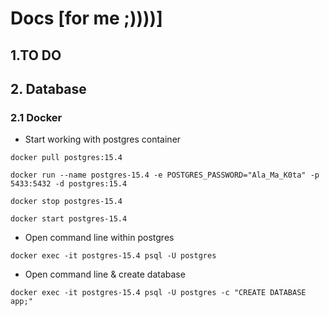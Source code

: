 
# Docs [for me ;))))]

## 1.TO DO

## 2. Database

### 2.1 Docker

- Start working with postgres container
```
docker pull postgres:15.4
```

```
docker run --name postgres-15.4 -e POSTGRES_PASSWORD="Ala_Ma_K0ta" -p 5433:5432 -d postgres:15.4
```

```
docker stop postgres-15.4
```

```
docker start postgres-15.4
```

- Open command line within postgres

```
docker exec -it postgres-15.4 psql -U postgres
```

- Open command line & create database

```
docker exec -it postgres-15.4 psql -U postgres -c "CREATE DATABASE app;"
```
